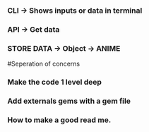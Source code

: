 ### CLI -> Shows inputs or data in terminal
### API -> Get data
### STORE DATA -> Object -> ANIME



#Seperation of concerns


### Make the code 1 level deep
### Add externals gems with a gem file
### How to make a good read me. 
